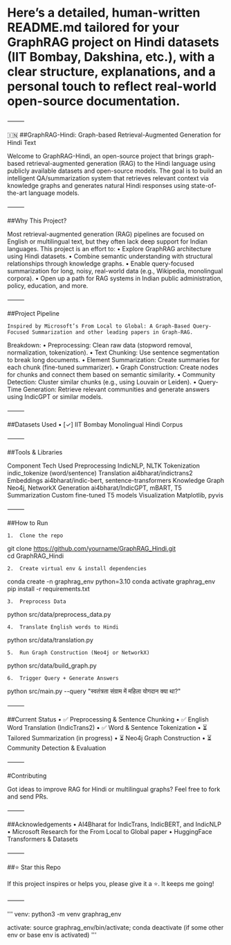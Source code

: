 
# Here’s a detailed, human-written README.md tailored for your GraphRAG project on Hindi datasets (IIT Bombay, Dakshina, etc.), with a clear structure, explanations, and a personal touch to reflect real-world open-source documentation.

⸻

🇮🇳 ##GraphRAG-Hindi: Graph-based Retrieval-Augmented Generation for Hindi Text

Welcome to GraphRAG-Hindi, an open-source project that brings graph-based retrieval-augmented generation (RAG) to the Hindi language using publicly available datasets and open-source models. The goal is to build an intelligent QA/summarization system that retrieves relevant context via knowledge graphs and generates natural Hindi responses using state-of-the-art language models.

⸻

##Why This Project?

Most retrieval-augmented generation (RAG) pipelines are focused on English or multilingual text, but they often lack deep support for Indian languages. This project is an effort to:
	•	Explore GraphRAG architecture using Hindi datasets.
	•	Combine semantic understanding with structural relationships through knowledge graphs.
	•	Enable query-focused summarization for long, noisy, real-world data (e.g., Wikipedia, monolingual corpora).
	•	Open up a path for RAG systems in Indian public administration, policy, education, and more.

⸻

##Project Pipeline

	Inspired by Microsoft’s From Local to Global: A Graph-Based Query-Focused Summarization and other leading papers in Graph-RAG.

Breakdown:
	•	Preprocessing: Clean raw data (stopword removal, normalization, tokenization).
	•	Text Chunking: Use sentence segmentation to break long documents.
	•	Element Summarization: Create summaries for each chunk (fine-tuned summarizer).
	•	Graph Construction: Create nodes for chunks and connect them based on semantic similarity.
	•	Community Detection: Cluster similar chunks (e.g., using Louvain or Leiden).
	•	Query-Time Generation: Retrieve relevant communities and generate answers using IndicGPT or similar models.



⸻

##Datasets Used
	•	[✓] IIT Bombay Monolingual Hindi Corpus

⸻

##Tools & Libraries

Component	Tech Used
Preprocessing	IndicNLP, NLTK
Tokenization	indic_tokenize (word/sentence)
Translation	ai4bharat/indictrans2
Embeddings	ai4bharat/indic-bert, sentence-transformers
Knowledge Graph	Neo4j, NetworkX
Generation	ai4bharat/IndicGPT, mBART, T5
Summarization	Custom fine-tuned T5 models
Visualization	Matplotlib, pyvis



⸻

##How to Run

	1.	Clone the repo


git clone https://github.com/yourname/GraphRAG_Hindi.git  
cd GraphRAG_Hindi

	2.	Create virtual env & install dependencies

conda create -n graphrag_env python=3.10
conda activate graphrag_env
pip install -r requirements.txt

	3.	Preprocess Data

python src/data/preprocess_data.py

	4.	Translate English words to Hindi

python src/data/translation.py

	5.	Run Graph Construction (Neo4j or NetworkX)

python src/data/build_graph.py

	6.	Trigger Query + Generate Answers

python src/main.py --query "स्वतंत्रता संग्राम में महिला योगदान क्या था?"



⸻

##Current Status
	•	✅ Preprocessing & Sentence Chunking
	•	✅ English Word Translation (IndicTrans2)
	•	✅ Word & Sentence Tokenization
	•	⏳ Tailored Summarization (in progress)
	•	⏳ Neo4j Graph Construction
	•	⏳ Community Detection & Evaluation

⸻

#Contributing

Got ideas to improve RAG for Hindi or multilingual graphs? Feel free to fork and send PRs.

⸻

##Acknowledgements
	•	AI4Bharat for IndicTrans, IndicBERT, and IndicNLP
	•	Microsoft Research for the From Local to Global paper
	•	HuggingFace Transformers & Datasets

⸻

##⭐️ Star this Repo

If this project inspires or helps you, please give it a ⭐️. It keeps me going!

⸻
  
  
'''
venv: python3 -m venv graphrag_env


activate: source graphrag_env/bin/activate; 
        conda deactivate (if some other env or base env is activated)
'''